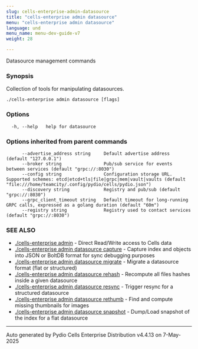 ```yaml
---
slug: cells-enterprise-admin-datasource
title: "cells-enterprise admin datasource"
menu: "cells-enterprise admin datasource"
language: und
menu_name: menu-dev-guide-v7
weight: 28

---
```

Datasource management commands

### Synopsis

Collection of tools for manipulating datasources.

```
./cells-enterprise admin datasource [flags]
```

### Options

```
  -h, --help   help for datasource
```

### Options inherited from parent commands

```
      --advertise_address string     Default advertise address (default "127.0.0.1")
      --broker string                Pub/sub service for events between services (default "grpc://:8030")
      --config string                Configuration storage URL. Supported schemes: etcd|etcd+tls|file|grpc|mem|vault|vaults (default "file:///home/teamcity/.config/pydio/cells/pydio.json")
      --discovery string             Registry and pub/sub (default "grpc://:8030")
      --grpc_client_timeout string   Default timeout for long-running GRPC calls, expressed as a golang duration (default "60m")
      --registry string              Registry used to contact services (default "grpc://:8030")
```

### SEE ALSO

* [./cells-enterprise admin](../cells-enterprise-admin)	 - Direct Read/Write access to Cells data
* [./cells-enterprise admin datasource capture](../cells-enterprise-admin-datasource-capture)	 - Capture index and objects into JSON or BoltDB format for sync debugging purposes
* [./cells-enterprise admin datasource migrate](../cells-enterprise-admin-datasource-migrate)	 - Migrate a datasource format (flat or structured)
* [./cells-enterprise admin datasource rehash](../cells-enterprise-admin-datasource-rehash)	 - Recompute all files hashes inside a given datasource
* [./cells-enterprise admin datasource resync](../cells-enterprise-admin-datasource-resync)	 - Trigger resync for a structured datasource
* [./cells-enterprise admin datasource rethumb](../cells-enterprise-admin-datasource-rethumb)	 - Find and compute missing thumbnails for images
* [./cells-enterprise admin datasource snapshot](../cells-enterprise-admin-datasource-snapshot)	 - Dump/Load snapshot of the index for a flat datasource

---
Auto generated by Pydio Cells Enterprise Distribution v4.4.13 on 7-May-2025
